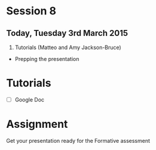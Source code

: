 # Session 8	

## Today, Tuesday 3rd March 2015

1. Tutorials (Matteo and Amy Jackson-Bruce)
* Prepping the presentation	



# Tutorials

- [ ] Google Doc



# Assignment

Get your presentation ready for the Formative assessment
